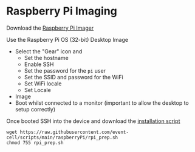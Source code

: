 # Raspberry Pi Imaging
Download the [Raspberry Pi Imager](https://www.raspberrypi.com/software/)

Use the Raspberry Pi OS (32-bit) Desktop Image
- Select the "Gear" icon and
    - Set the hostname
    - Enable SSH
    - Set the password for the `pi` user
    - Set the SSID and password for the WiFi
    - Set WiFi locale
    - Set Locale
- Image
- Boot whilst connected to a monitor (important to allow the desktop to setup correctly)

Once booted SSH into the device and download the [installation script](https://raw.githubusercontent.com/event-cell/scripts/main/raspberryPi/rpi_prep.sh)

```
wget https://raw.githubusercontent.com/event-cell/scripts/main/raspberryPi/rpi_prep.sh
chmod 755 rpi_prep.sh
```




